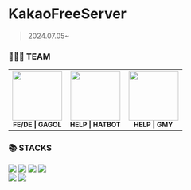 # KakaoFreeServer  
> 2024.07.05~
<h3>👩🏻‍💻 TEAM</h3>
<table>
  <tbody>
    <tr>
      <td align="center"><img src="https://avatars.githubusercontent.com/u/129962529?v=4" width="100px;" alt=""/><br /><sub><b>FE/DE | GAGOL</b></sub></a><br /></td>
      <td align="center"><img src="https://avatars.githubusercontent.com/u/76088203?v=4" width="100px;" alt=""/><br /><sub><b>HELP | HATBOT</b></sub></a><br /></td>
      <td align="center"><img src="https://st5.depositphotos.com/27230386/65707/v/450/depositphotos_657079254-stock-illustration-toothbrush-mustache-beard-style-men.jpg" width="100px;" alt=""/><br /><sub><b>HELP | GMY</b></sub></a><br /></td>
    </tr>
  </tbody>
</table>

<h3>📚 STACKS</h3>

<div> 
  <img src="https://img.shields.io/badge/typescript-3178C6?style=for-the-badge&logo=typescript&logoColor=white"/>
  <img src="https://img.shields.io/badge/express-000000?style=for-the-badge&logo=express&logoColor=white"> 
  <img src="https://img.shields.io/badge/react-61DAFB?style=for-the-badge&logo=react&logoColor=black"> 
  <img src="https://img.shields.io/badge/MongoDB-47A248?style=for-the-badge&logo=mongodb&logoColor=white"> 
  <br>
  <img src="https://img.shields.io/badge/github-181717?style=for-the-badge&logo=github&logoColor=white">
  <img src="https://img.shields.io/badge/git-F05032?style=for-the-badge&logo=git&logoColor=white">
</div>
